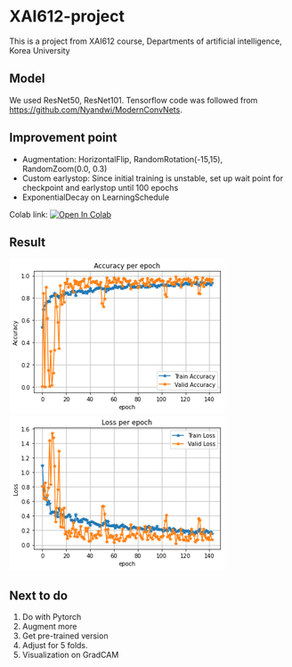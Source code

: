 # XAI612-project
This is a project from XAI612 course, Departments of artificial intelligence, Korea University

## Model
We used ResNet50, ResNet101. Tensorflow code was followed from https://github.com/Nyandwi/ModernConvNets.

## Improvement point
* Augmentation: HorizontalFlip, RandomRotation(-15,15), RandomZoom(0.0, 0.3)
* Custom earlystop: Since initial training is unstable, set up wait point for checkpoint and earlystop until 100 epochs
* ExponentialDecay on LearningSchedule

Colab link: [![Open In Colab](https://colab.research.google.com/assets/colab-badge.svg)](https://colab.research.google.com/drive/1DeTFm5gnW3lucOyaMJY945yzm_PorUQW?usp=sharing)

## Result
<img class="Acc" src="Accuracy.png">
<img class="Acc" src="Loss.png">

## Next to do
1. Do with Pytorch
2. Augment more
3. Get pre-trained version
4. Adjust for 5 folds.
5. Visualization on GradCAM
